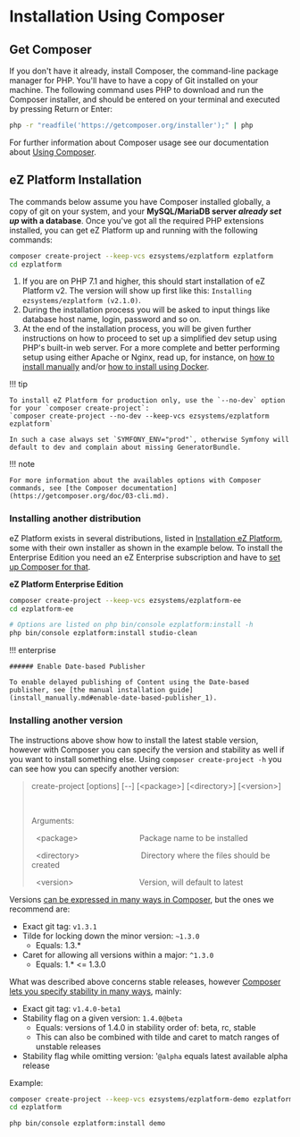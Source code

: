# Installation Using Composer

## Get Composer

If you don't have it already, install Composer, the command-line package manager for PHP. You'll have to have a copy of Git installed on your machine. The following command uses PHP to download and run the Composer installer, and should be entered on your terminal and executed by pressing Return or Enter:

``` bash
php -r "readfile('https://getcomposer.org/installer');" | php
```

For further information about Composer usage see our documentation about [Using Composer](about_composer.md).

## eZ Platform Installation

The commands below assume you have Composer installed globally, a copy of git on your system, and your **MySQL/MariaDB server *already set up* with a database**. Once you've got all the required PHP extensions installed, you can get eZ Platform up and running with the following commands:

``` bash
composer create-project --keep-vcs ezsystems/ezplatform ezplatform
cd ezplatform
```

1. If you are on PHP 7.1 and higher, this should start installation of eZ Platform v2. The version will show up first like this: `Installing ezsystems/ezplatform (v2.1.0)`.
2. During the installation process you will be asked to input things like database host name, login, password and so on.
3. At the end of the installation process, you will be given further instructions on how to proceed to set up a simplified dev setup using PHP's built-in web server. For a more complete and better performing setup using either Apache or Nginx, read up, for instance, on [how to install manually](install_manually.md) and/or [how to install using Docker](install_using_docker.md).


!!! tip

    To install eZ Platform for production only, use the `--no-dev` option for your `composer create-project`:
    `composer create-project --no-dev --keep-vcs ezsystems/ezplatform ezplatform`

    In such a case always set `SYMFONY_ENV="prod"`, otherwise Symfony will default to dev and complain about missing GeneratorBundle.

!!! note

    For more information about the availables options with Composer commands, see [the Composer documentation](https://getcomposer.org/doc/03-cli.md).


### Installing another distribution

eZ Platform exists in several distributions, listed in [Installation eZ Platform](install_ez_platform.md), some with their own installer as shown in the example below. To install the Enterprise Edition you need an eZ Enterprise subscription and have to [set up Composer for that](about_composer.md).

**eZ Platform Enterprise Edition**

``` bash
composer create-project --keep-vcs ezsystems/ezplatform-ee
cd ezplatform-ee

# Options are listed on php bin/console ezplatform:install -h
php bin/console ezplatform:install studio-clean
```

!!! enterprise

    ###### Enable Date-based Publisher

    To enable delayed publishing of Content using the Date-based publisher, see [the manual installation guide](install_manually.md#enable-date-based-publisher_1).

### Installing another version

The instructions above show how to install the latest stable version, however with Composer you can specify the version and stability as well if you want to install something else. Using `composer create-project -h` you can see how you can specify another version:

> create-project \[options\] \[--\] \[&lt;package&gt;\] \[&lt;directory&gt;\] \[&lt;version&gt;\]
>
>  
>
> Arguments:
>
>   &lt;package&gt;                            Package name to be installed
>
>   &lt;directory&gt;                            Directory where the files should be created
>
>   &lt;version&gt;                              Version, will default to latest

Versions [can be expressed in many ways in Composer,](https://getcomposer.org/doc/articles/versions.md) but the ones we recommend are:

-   Exact git tag: `v1.3.1`
-   Tilde for locking down the minor version: `~1.3.0`
    -   Equals: 1.3.\* 
-   Caret for allowing all versions within a major: `^1.3.0`
    -   Equals: 1.\* &lt;= 1.3.0

What was described above concerns stable releases, however [Composer lets you specify stability in many ways](https://getcomposer.org/doc/articles/versions.md#stability), mainly:

-   Exact git tag: `v1.4.0-beta1`
-   Stability flag on a given version: `1.4.0@beta`
    -   Equals: versions of 1.4.0 in stability order of: beta, rc, stable
    -   This can also be combined with tilde and caret to match ranges of unstable releases
-   Stability flag while omitting version: '`@alpha` equals latest available alpha release

Example:

``` bash
composer create-project --keep-vcs ezsystems/ezplatform-demo ezplatform @beta
cd ezplatform

php bin/console ezplatform:install demo
```
